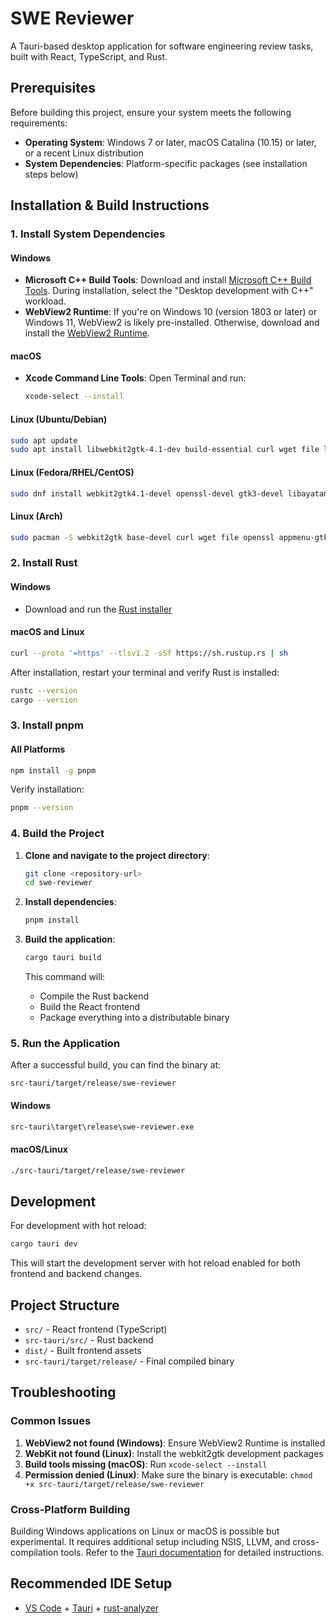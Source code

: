 # SWE Reviewer

A Tauri-based desktop application for software engineering review tasks, built with React, TypeScript, and Rust.

## Prerequisites

Before building this project, ensure your system meets the following requirements:

- **Operating System**: Windows 7 or later, macOS Catalina (10.15) or later, or a recent Linux distribution
- **System Dependencies**: Platform-specific packages (see installation steps below)

## Installation & Build Instructions

### 1. Install System Dependencies

#### Windows
- **Microsoft C++ Build Tools**: Download and install [Microsoft C++ Build Tools](https://visualstudio.microsoft.com/visual-cpp-build-tools/). During installation, select the "Desktop development with C++" workload.
- **WebView2 Runtime**: If you're on Windows 10 (version 1803 or later) or Windows 11, WebView2 is likely pre-installed. Otherwise, download and install the [WebView2 Runtime](https://developer.microsoft.com/en-us/microsoft-edge/webview2/).

#### macOS
- **Xcode Command Line Tools**: Open Terminal and run:
  ```bash
  xcode-select --install
  ```

#### Linux (Ubuntu/Debian)
```bash
sudo apt update
sudo apt install libwebkit2gtk-4.1-dev build-essential curl wget file libxdo-dev libssl-dev libayatana-appindicator3-dev librsvg2-dev
```

#### Linux (Fedora/RHEL/CentOS)
```bash
sudo dnf install webkit2gtk4.1-devel openssl-devel gtk3-devel libayatana-appindicator-gtk3-devel librsvg2-devel
```

#### Linux (Arch)
```bash
sudo pacman -S webkit2gtk base-devel curl wget file openssl appmenu-gtk-module gtk3 libappindicator-gtk3 librsvg libxdo
```

### 2. Install Rust

#### Windows
- Download and run the [Rust installer](https://www.rust-lang.org/tools/install)

#### macOS and Linux
```bash
curl --proto '=https' --tlsv1.2 -sSf https://sh.rustup.rs | sh
```

After installation, restart your terminal and verify Rust is installed:
```bash
rustc --version
cargo --version
```

### 3. Install pnpm

#### All Platforms
```bash
npm install -g pnpm
```

Verify installation:
```bash
pnpm --version
```

### 4. Build the Project

1. **Clone and navigate to the project directory**:
   ```bash
   git clone <repository-url>
   cd swe-reviewer
   ```

2. **Install dependencies**:
   ```bash
   pnpm install
   ```

3. **Build the application**:
   ```bash
   cargo tauri build
   ```

   This command will:
   - Compile the Rust backend
   - Build the React frontend
   - Package everything into a distributable binary

### 5. Run the Application

After a successful build, you can find the binary at:

```
src-tauri/target/release/swe-reviewer
```

#### Windows
```cmd
src-tauri\target\release\swe-reviewer.exe
```

#### macOS/Linux
```bash
./src-tauri/target/release/swe-reviewer
```

## Development

For development with hot reload:

```bash
cargo tauri dev
```

This will start the development server with hot reload enabled for both frontend and backend changes.

## Project Structure

- `src/` - React frontend (TypeScript)
- `src-tauri/src/` - Rust backend
- `dist/` - Built frontend assets
- `src-tauri/target/release/` - Final compiled binary

## Troubleshooting

### Common Issues

1. **WebView2 not found (Windows)**: Ensure WebView2 Runtime is installed
2. **WebKit not found (Linux)**: Install the webkit2gtk development packages
3. **Build tools missing (macOS)**: Run `xcode-select --install`
4. **Permission denied (Linux)**: Make sure the binary is executable: `chmod +x src-tauri/target/release/swe-reviewer`

### Cross-Platform Building

Building Windows applications on Linux or macOS is possible but experimental. It requires additional setup including NSIS, LLVM, and cross-compilation tools. Refer to the [Tauri documentation](https://v2.tauri.app/distribute/windows-installer/) for detailed instructions.

## Recommended IDE Setup

- [VS Code](https://code.visualstudio.com/) + [Tauri](https://marketplace.visualstudio.com/items?itemName=tauri-apps.tauri-vscode) + [rust-analyzer](https://marketplace.visualstudio.com/items?itemName=rust-lang.rust-analyzer)
